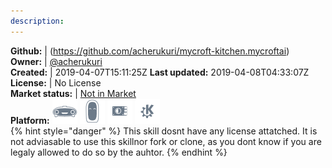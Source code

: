 ```yaml
---
description: 
---
```



**Github:** | (https://github.com/acherukuri/mycroft-kitchen.mycroftai)  
**Owner:** | [@acherukuri](https://github.com/acherukuri)  
**Created:** | 2019-04-07T15:11:25Z  **Last updated:** 2019-04-08T04:33:07Z  
**License:** | No License  
**Market status:** | [Not in Market](https://market.mycroft.ai/skill/)  
**Platform:**   ![](.gitbook/assets/mark-1-icon.png)  ![](.gitbook/assets/mark-2-icon.png)  ![](.gitbook/assets/picroft-icon.png)  ![](.gitbook/assets/kde.png)   
{% hint style="danger" %}
This skill dosnt have any license attatched. It is not adviasable to use this skillnor fork or clone, as you dont know if you are legaly allowed to do so by the auhtor.
{% endhint %}
